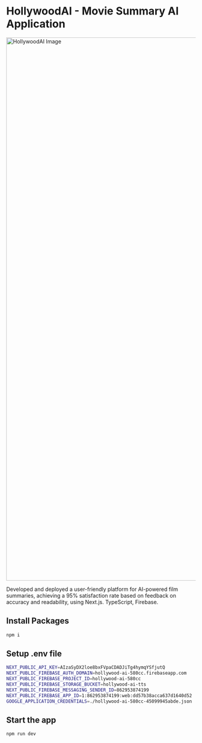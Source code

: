 # HollywoodAI - Movie Summary AI Application

<img width="1440" alt="HollywoodAI Image" src="https://i.postimg.cc/vHTkwZz3/image.png">

Developed and deployed a user-friendly platform for AI-powered film summaries, achieving a 95% satisfaction rate based on feedback on accuracy and readability, using Next.js. TypeScript, Firebase.

## Install Packages

```bash
npm i
```

## Setup .env file

```bash
NEXT_PUBLIC_API_KEY=AIzaSyDX2loe8bxFVpaCDADJiTg4hymqYSfjutQ
NEXT_PUBLIC_FIREBASE_AUTH_DOMAIN=hollywood-ai-580cc.firebaseapp.com
NEXT_PUBLIC_FIREBASE_PROJECT_ID=hollywood-ai-580cc
NEXT_PUBLIC_FIREBASE_STORAGE_BUCKET=hollywood-ai-tts
NEXT_PUBLIC_FIREBASE_MESSAGING_SENDER_ID=862953874199
NEXT_PUBLIC_FIREBASE_APP_ID=1:862953874199:web:dd57b38acca637d1640d52
GOOGLE_APPLICATION_CREDENTIALS=./hollywood-ai-580cc-45099945abde.json

```
## Start the app

```bash
npm run dev
```
